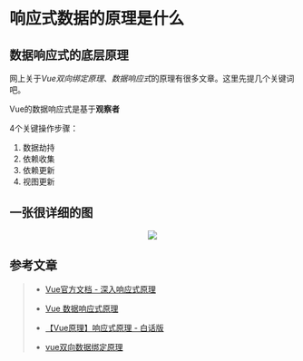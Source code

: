 # 响应式数据的原理是什么

## 数据响应式的底层原理
网上关于*Vue双向绑定原理*、*数据响应式*的原理有很多文章。这里先提几个关键词吧。

Vue的数据响应式是基于**观察者**

4个关键操作步骤：
 
 1. 数据劫持
 2. 依赖收集
 3. 依赖更新
 4. 视图更新

## 一张很详细的图


<p align="center">
    <img src="http://q68pf36av.bkt.clouddn.com/vue_mvvm.webp">
</p>



## 参考文章

> * [Vue官方文档 - 深入响应式原理](https://cn.vuejs.org/v2/guide/reactivity.html)
>
> * [Vue 数据响应式原理](https://www.jianshu.com/p/4dff7c2cdaaa)
>
> * [【Vue原理】响应式原理 - 白话版](https://segmentfault.com/a/1190000019598656)
>
> * [vue双向数据绑定原理](https://segmentfault.com/a/1190000014616977)

